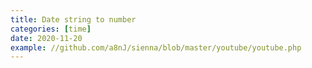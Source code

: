 ```yaml
---
title: Date string to number
categories: [time]
date: 2020-11-20
example: //github.com/a8nJ/sienna/blob/master/youtube/youtube.php
---
```


